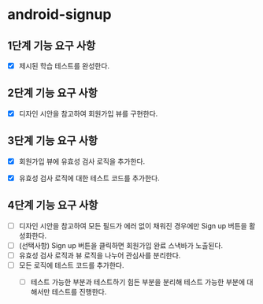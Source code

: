 # android-signup

## 1단계 기능 요구 사항

- [x] 제시된 학습 테스트를 완성한다.


## 2단계 기능 요구 사항

- [x] 디자인 시안을 참고하여 회원가입 뷰를 구현한다.

## 3단계 기능 요구 사항

- [x] 회원가입 뷰에 유효성 검사 로직을 추가한다.
- [x] 유효성 검사 로직에 대한 테스트 코드를 추가한다.


## 4단계 기능 요구 사항

- [ ] 디자인 시안을 참고하여 모든 필드가 에러 없이 채워진 경우에만 Sign up 버튼을 활성화한다.
- [ ] (선택사항) Sign up 버튼을 클릭하면 회원가입 완료 스낵바가 노출된다.
- [ ] 유효성 검사 로직과 뷰 로직을 나누어 관심사를 분리한다.
- [ ] 모든 로직에 테스트 코드를 추가한다.
  - [ ] 테스트 가능한 부분과 테스트하기 힘든 부분을 분리해 테스트 가능한 부분에 대해서만 테스트를 진행한다.




